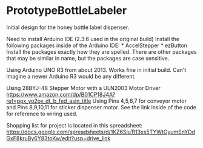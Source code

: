 # PrototypeBottleLabeler
Initial design for the honey bottle label dispenser.  

Need to install Arduino IDE (2.3.6 used in the original build)
  Install the following packages inside of the Arduino IDE: 
    * AccelStepper
    * ezButton 
    Install the packages exactly how they are spelled.  There are other packages that may be similar in name, but the packages are case sensitive.

Using Arduino UNO R3 from about 2013.  Works fine in initial build.  Can't imagine a newer Arduino R3 would be any different.

Using 28BYJ-48 Stepper Motor with a ULN2003 Motor Driver
https://www.amazon.com/dp/B01CP18J4A?ref=ppx_yo2ov_dt_b_fed_asin_title
Using Pins 4,5,6,7 for conveyor motor and Pins 8,9,10,11 for sticker dispenser motor.   See the link inside of the code for reference to wiring used. 

Shopping list for project is located in this spreadsheet: 
https://docs.google.com/spreadsheets/d/1KZ6SiuTt13xs5TYWtGyumSnYDdGxF8kruBy6Y83toKw/edit?usp=drive_link
